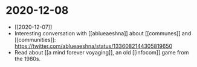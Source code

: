 # 2020-12-08

- [[2020-12-07]] 
- Interesting conversation with [[ablueaeshna]] about [[communes]] and [[communities]]: https://twitter.com/ablueaeshna/status/1336082144305819650
- Read about [[a mind forever voyaging]], an old [[infocom]] game from the 1980s.

